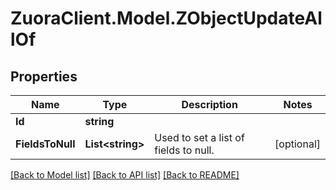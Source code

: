 # ZuoraClient.Model.ZObjectUpdateAllOf

## Properties

Name | Type | Description | Notes
------------ | ------------- | ------------- | -------------
**Id** | **string** |  | 
**FieldsToNull** | **List&lt;string&gt;** | Used to set a list of fields to null.  | [optional] 

[[Back to Model list]](../README.md#documentation-for-models) [[Back to API list]](../README.md#documentation-for-api-endpoints) [[Back to README]](../README.md)

